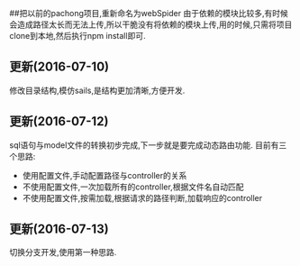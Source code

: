 ##把以前的pachong项目,重新命名为webSpider
由于依赖的模块比较多,有时候会造成路径太长而无法上传,所以干脆没有将依赖的模块上传,用的时候,只需将项目clone到本地,然后执行npm install即可.
## 更新(2016-07-10)
修改目录结构,模仿sails,是结构更加清晰,方便开发.
## 更新(2016-07-12)
sql语句与model文件的转换初步完成,下一步就是要完成动态路由功能.
目前有三个思路:
* 使用配置文件,手动配置路径与controller的关系
* 不使用配置文件,一次加载所有的controller,根据文件名自动匹配
* 不使用配置文件,按需加载,根据请求的路径判断,加载响应的controller
## 更新(2016-07-13) ##
切换分支开发,使用第一种思路.
